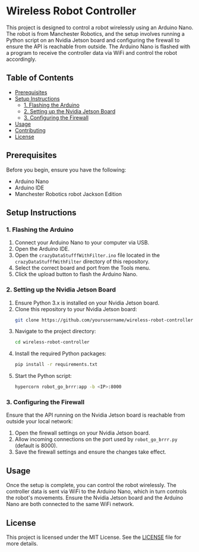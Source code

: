 # Wireless Robot Controller

This project is designed to control a robot wirelessly using an Arduino Nano. The robot is from Manchester Robotics, and the setup involves running a Python script on an Nvidia Jetson board and configuring the firewall to ensure the API is reachable from outside. The Arduino Nano is flashed with a program to receive the controller data via WiFi and control the robot accordingly.

## Table of Contents

- [Prerequisites](#prerequisites)
- [Setup Instructions](#setup-instructions)
  - [1. Flashing the Arduino](#1-flashing-the-arduino)
  - [2. Setting up the Nvidia Jetson Board](#2-setting-up-the-nvidia-jetson-board)
  - [3. Configuring the Firewall](#3-configuring-the-firewall)
- [Usage](#usage)
- [Contributing](#contributing)
- [License](#license)

## Prerequisites

Before you begin, ensure you have the following:

- Arduino Nano
- Arduino IDE
- Manchester Robotics robot Jackson Edition

## Setup Instructions

### 1. Flashing the Arduino

1. Connect your Arduino Nano to your computer via USB.
2. Open the Arduino IDE.
3. Open the `crazyDataStufffWithFilter.ino` file located in the `crazyDataStufffWithFilter` directory of this repository.
4. Select the correct board and port from the Tools menu.
5. Click the upload button to flash the Arduino Nano.

### 2. Setting up the Nvidia Jetson Board

1. Ensure Python 3.x is installed on your Nvidia Jetson board.
2. Clone this repository to your Nvidia Jetson board:
    ```bash
    git clone https://github.com/yourusername/wireless-robot-controller.git
    ```
3. Navigate to the project directory:
    ```bash
    cd wireless-robot-controller
    ```
4. Install the required Python packages:
    ```bash
    pip install -r requirements.txt
    ```
5. Start the Python script:
    ```bash
    hypercorn robot_go_brrr:app -b <IP>:8000
    ```

### 3. Configuring the Firewall

Ensure that the API running on the Nvidia Jetson board is reachable from outside your local network:

1. Open the firewall settings on your Nvidia Jetson board.
2. Allow incoming connections on the port used by `robot_go_brrr.py` (default is 8000).
3. Save the firewall settings and ensure the changes take effect.

## Usage

Once the setup is complete, you can control the robot wirelessly. The controller data is sent via WiFi to the Arduino Nano, which in turn controls the robot's movements. Ensure the Nvidia Jetson board and the Arduino Nano are both connected to the same WiFi network.

## License

This project is licensed under the MIT License. See the [LICENSE](LICENSE) file for more details.